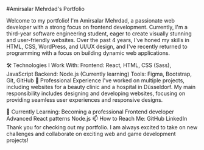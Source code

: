 #Amirsalar Mehrdad's Portfolio

Welcome to my portfolio! I'm Amirsalar Mehrdad, a passionate web developer with a strong focus on frontend development. Currently, I'm a third-year software engineering student, eager to create visually stunning and user-friendly websites. Over the past 4 years, I've honed my skills in HTML, CSS, WordPress, and UI/UX design, and I've recently returned to programming with a focus on building dynamic web applications.

🛠️ Technologies I Work With:
Frontend: React, HTML, CSS (Sass), JavaScript
Backend: Node.js (Currently learning)
Tools: Figma, Bootstrap, Git, GitHub
💼 Professional Experience
I've worked on multiple projects, including websites for a beauty clinic and a hospital in Düsseldorf. My main responsibility includes designing and developing websites, focusing on providing seamless user experiences and responsive designs.

🌱 Currently Learning:
Becoming a professional Frontend developer
Advanced React patterns
Node.js
📫 How to Reach Me:
GitHub
LinkedIn
Thank you for checking out my portfolio. I am always excited to take on new challenges and collaborate on exciting web and game development projects!
